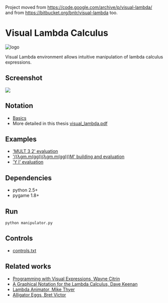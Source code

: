 Project moved from https://code.google.com/archive/p/visual-lambda/  
and from https://bitbucket.org/bntr/visual-lambda too.

# Visual Lambda Calculus

![logo](http://bntr.planet.ee/lambda/loop_.gif)

Visual Lambda environment allows intuitive manipulation of lambda calculus expressions.

## Screenshot

![](http://bntr.planet.ee/lambda/screenshot_1.gif)

## Notation
- [Basics](http://bntr.planet.ee/lambda/visual_lambda_bubble_notation.gif)
- More detailed in this thesis [visual_lambda.pdf](http://bntr.planet.ee/lambda/work/visual_lambda.pdf)

## Examples
- ['MULT 3 2' evaluation](http://bntr.planet.ee/lambda/visual_lambda_MULT_3_2_=_6.gif)
- ['((λgm.m(gg))(λgm.m(gg)))M' building and evaluation](http://bntr.planet.ee/lambda/lambda_F_anim.gif)
- ['Y I' evaluation](http://bntr.planet.ee/lambda/Y_I.gif)

## Dependencies
- python 2.5+
- pygame 1.8+

## Run
    python manipulator.py

## Controls
- [controls.txt](controls.txt)

## Related works
- [Programming with Visual Expressions, Wayne Citrin](http://users.encs.concordia.ca/~haarslev/vl95www/html-papers/citrin/citrin.html)
- [A Graphical Notation for the Lambda Calculus, Dave Keenan](http://dkeenan.com/Lambda/)
- [Lambda Animator, Mike Thyer](http://thyer.name/lambda-animator/)
- [Alligator Eggs, Bret Victor](http://worrydream.com/AlligatorEggs/)

